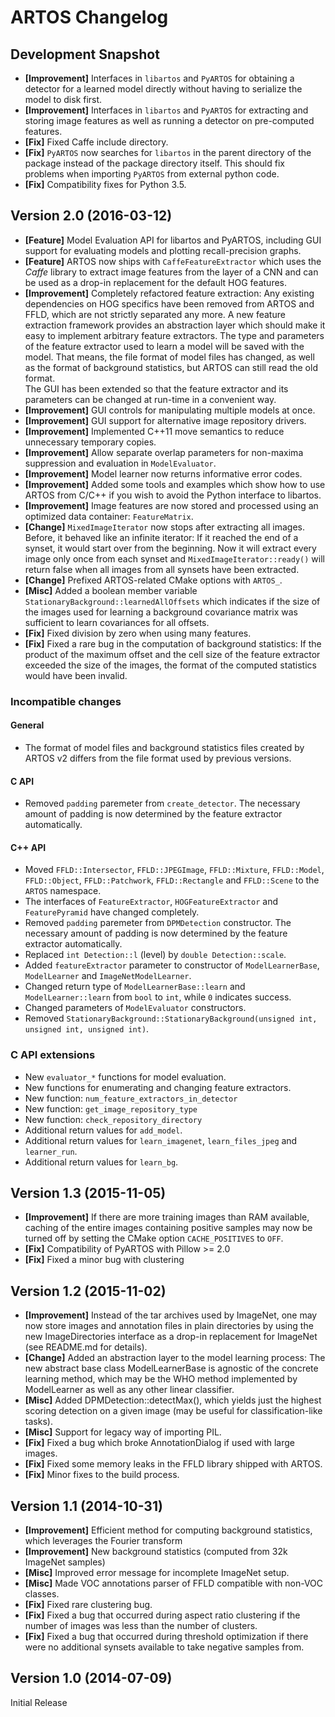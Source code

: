 ARTOS Changelog
===============

Development Snapshot
------------------------------

- **[Improvement]** Interfaces in `libartos` and `PyARTOS` for obtaining a detector for a learned model directly without having to serialize the model to disk first.
- **[Improvement]** Interfaces in `libartos` and `PyARTOS` for extracting and storing image features as well as running a detector on pre-computed features.
- **[Fix]** Fixed Caffe include directory.
- **[Fix]** `PyARTOS` now searches for `libartos` in the parent directory of the package instead of the package directory itself.
  This should fix problems when importing `PyARTOS` from external python code.
- **[Fix]** Compatibility fixes for Python 3.5.


Version 2.0 (2016-03-12)
------------------------

- **[Feature]** Model Evaluation API for libartos and PyARTOS, including GUI support for evaluating models and plotting recall-precision graphs.
- **[Feature]** ARTOS now ships with `CaffeFeatureExtractor` which uses the *Caffe* library to extract image features from the layer of a CNN
  and can be used as a drop-in replacement for the default HOG features.
- **[Improvement]** Completely refactored feature extraction: Any existing dependencies on HOG specifics have been removed from ARTOS and FFLD,
  which are not strictly separated any more. A new feature extraction framework provides an abstraction layer which should make it easy
  to implement arbitrary feature extractors. The type and parameters of the feature extractor used to learn a model will be saved with the model.
  That means, the file format of model files has changed, as well as the format of background statistics, but ARTOS can still read the old format.  
  The GUI has been extended so that the feature extractor and its parameters can be changed at run-time in a convenient way.
- **[Improvement]** GUI controls for manipulating multiple models at once.
- **[Improvement]** GUI support for alternative image repository drivers.
- **[Improvement]** Implemented C++11 move semantics to reduce unnecessary temporary copies.
- **[Improvement]** Allow separate overlap parameters for non-maxima suppression and evaluation in `ModelEvaluator`.
- **[Improvement]** Model learner now returns informative error codes.
- **[Improvement]** Added some tools and examples which show how to use ARTOS from C/C++ if you wish to avoid the Python interface to libartos.
- **[Improvement]** Image features are now stored and processed using an optimized data container: `FeatureMatrix`.
- **[Change]** `MixedImageIterator` now stops after extracting all images. Before, it behaved like an infinite iterator: If it reached the end of a synset,
  it would start over from the beginning. Now it will extract every image only once from each synset and `MixedImageIterator::ready()` will return false
  when all images from all synsets have been extracted.
- **[Change]** Prefixed ARTOS-related CMake options with `ARTOS_`.
- **[Misc]** Added a boolean member variable `StationaryBackground::learnedAllOffsets` which indicates if the size of the images used for learning a
  background covariance matrix was sufficient to learn covariances for all offsets.
- **[Fix]** Fixed division by zero when using many features.
- **[Fix]** Fixed a rare bug in the computation of background statistics: If the product of the maximum offset and the cell size of the feature
  extractor exceeded the size of the images, the format of the computed statistics would have been invalid.

### Incompatible changes ###

#### General ####
- The format of model files and background statistics files created by ARTOS v2 differs from the file format used by previous versions.

#### C API ####
- Removed `padding` paremeter from `create_detector`. The necessary amount of padding is now determined by the feature extractor automatically.

#### C++ API ####
- Moved `FFLD::Intersector`, `FFLD::JPEGImage`, `FFLD::Mixture`, `FFLD::Model`, `FFLD::Object`, `FFLD::Patchwork`, `FFLD::Rectangle` and
  `FFLD::Scene` to the `ARTOS` namespace.
- The interfaces of `FeatureExtractor`, `HOGFeatureExtractor` and `FeaturePyramid` have changed completely.
- Removed `padding` paremeter from `DPMDetection` constructor. The necessary amount of padding is now determined by the feature extractor automatically.
- Replaced `int Detection::l` (level) by `double Detection::scale`.
- Added `featureExtractor` parameter to constructor of `ModelLearnerBase`, `ModelLearner` and `ImageNetModelLearner`.
- Changed return type of `ModelLearnerBase::learn` and `ModelLearner::learn` from `bool` to `int`, while `0` indicates success.
- Changed parameters of `ModelEvaluator` constructors.
- Removed `StationaryBackground::StationaryBackground(unsigned int, unsigned int, unsigned int)`.

### C API extensions ###

- New `evaluator_*` functions for model evaluation.
- New functions for enumerating and changing feature extractors.
- New function: `num_feature_extractors_in_detector`
- New function: `get_image_repository_type`
- New function: `check_repository_directory`
- Additional return values for `add_model`.
- Additional return values for `learn_imagenet`, `learn_files_jpeg` and `learner_run`.
- Additional return values for `learn_bg`.


Version 1.3 (2015-11-05)
------------------------

- **[Improvement]** If there are more training images than RAM available, caching of the entire images containing positive samples may now be turned off
  by setting the CMake option `CACHE_POSITIVES` to `OFF`.
- **[Fix]** Compatibility of PyARTOS with Pillow >= 2.0
- **[Fix]** Fixed a minor bug with clustering


Version 1.2 (2015-11-02)
------------------------

- **[Improvement]** Instead of the tar archives used by ImageNet, one may now store images and annotation files in plain directories by using the
  new ImageDirectories interface as a drop-in replacement for ImageNet (see README.md for details).
- **[Change]** Added an abstraction layer to the model learning process: The new abstract base class ModelLearnerBase is agnostic of the concrete
  learning method, which may be the WHO method implemented by ModelLearner as well as any other linear classifier.
- **[Misc]** Added DPMDetection::detectMax(), which yields just the highest scoring detection on a given image (may be useful for classification-like tasks).
- **[Misc]** Support for legacy way of importing PIL.
- **[Fix]** Fixed a bug which broke AnnotationDialog if used with large images.
- **[Fix]** Fixed some memory leaks in the FFLD library shipped with ARTOS.
- **[Fix]** Minor fixes to the build process.


Version 1.1 (2014-10-31)
------------------------

- **[Improvement]** Efficient method for computing background statistics, which leverages the Fourier transform
- **[Improvement]** New background statistics (computed from 32k ImageNet samples)
- **[Misc]** Improved error message for incomplete ImageNet setup.
- **[Misc]** Made VOC annotations parser of FFLD compatible with non-VOC classes.
- **[Fix]** Fixed rare clustering bug.
- **[Fix]** Fixed a bug that occurred during aspect ratio clustering if the number of images was less than the number of clusters.
- **[Fix]** Fixed a bug that occurred during threshold optimization if there were no additional synsets available to take negative samples from.


Version 1.0 (2014-07-09)
------------------------

Initial Release